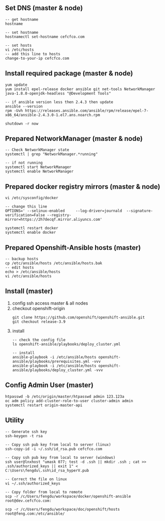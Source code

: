 
## Set DNS (master & node)
```
-- get hostname
hostname

-- set hostname
hostnamectl set-hostname cefcfco.com

-- set hosts
vi /etc/hosts
-- add this line to hosts
change-to-your-ip cefcfco.com
```

## Install required package (master & node)
```
yum update
yum install epel-release docker ansible git net-tools NetworkManager java-1.8.0-openjdk-headless "@Development Tools"

-- if ansible version less then 2.4.3 then update
ansible --version
rpm -Uvh https://releases.ansible.com/ansible/rpm/release/epel-7-x86_64/ansible-2.4.3.0-1.el7.ans.noarch.rpm

shutdown -r now
```

## Prepared NetworkManager (master & node)
```
-- Check NetworkManager state
systemctl | grep "NetworkManager.*running"

-- if not running
systemctl start NetworkManager
systemctl enable NetworkManager
```

## Prepared docker registry mirrors (master & node)
```
vi /etc/sysconfig/docker

-- change this line 
OPTIONS=' --selinux-enabled     --log-driver=journald  --signature-verification=False --registry-mirror=https://2h7decqf.mirror.aliyuncs.com'

systemctl restart docker
systemctl enable docker
```

## Prepared Openshift-Ansible hosts (master)
```
-- backup hosts
cp /etc/ansible/hosts /etc/ansible/hosts.bak
-- edit hosts
echo > /etc/ansible/hosts
vi /etc/ansible/hosts
```

## Install (master)
1. config ssh access master & all nodes
2. checkout openshift-origin
    ```
    git clone https://github.com/openshift/openshift-ansible.git
    git checkout release-3.9

    ```
3. install
    ```
    -- check the config file
    ls openshift-ansible/playbooks/deploy_cluster.yml

    -- install
    ansible-playbook -i /etc/ansible/hosts openshift-ansible/playbooks/prerequisites.yml -vvv
    ansible-playbook -i /etc/ansible/hosts openshift-ansible/playbooks/deploy_cluster.yml -vvv
    ```


## Config Admin User (master)
```
htpasswd -b /etc/origin/master/htpasswd admin 123.123a
oc adm policy add-cluster-role-to-user cluster-admin admin
systemctl restart origin-master-api
```

## Utility
```
-- Generate ssh key
ssh-keygen -t rsa

-- Copy ssh pub key from local to server (linux)
ssh-copy-id -i ~/.ssh/id_rsa.pub cefcfco.com

-- Copy ssh pub key from local to server (windows)
ssh user@lnxhost "umask 077; test -d .ssh || mkdir .ssh ; cat >> .ssh/authorized_keys || exit 1" < C:\Users\fengdu\.ssh\id_rsa_hyperV.pub

-- Correct the file on linux
vi ~/.ssh/authorized_keys

```

```
-- Copy folder from local to remote
scp -r /c/Users/fengdu/workspace/docker/openshift-ansible root@dev.cefcfco.com:

scp -r /c/Users/fengdu/workspace/doc/openshift/hosts root@feng.com:/etc/ansible/
```